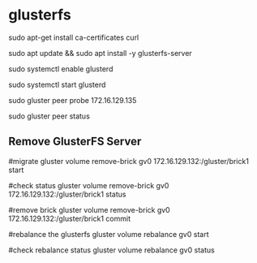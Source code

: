# glusterfs

sudo apt-get install ca-certificates curl

sudo apt update && sudo apt install -y glusterfs-server

sudo systemctl enable glusterd

sudo systemctl start glusterd

sudo gluster peer probe 172.16.129.135

sudo gluster peer status

## Remove GlusterFS Server
#migrate
gluster volume remove-brick gv0 172.16.129.132:/gluster/brick1 start

#check status
gluster volume remove-brick gv0 172.16.129.132:/gluster/brick1 status

#remove brick 
gluster volume remove-brick gv0 172.16.129.132:/gluster/brick1 commit

#rebalance the glusterfs
gluster volume rebalance gv0 start

#check rebalance status
gluster volume rebalance gv0 status
